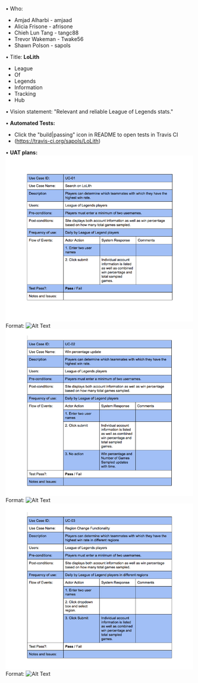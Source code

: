 • Who:
- Amjad Alharbi   - amjaad
- Alicia Frisone  - afrisone
- Chieh Lun Tang  - tangc88
- Trevor Wakeman  - Twake56
- Shawn Polson    - sapols

• Title: **LoLith**
 - League 
 - Of
 - Legends
 - Information
 - Tracking
 - Hub
 
• Vision statement: "Relevant and reliable League of Legends stats."

• **Automated Tests:**
  - Click the "build|passing" icon in README to open tests in Travis CI 
  - (https://travis-ci.org/sapols/LoLith)
  

• **UAT plans:**
![UAT 1](/Images/UAT1.png)
Format: ![Alt Text](url)
![UAT 2](/Images/UAT2.png)
Format: ![Alt Text](url)
![UAT 3](/Images/UAT3.png)
Format: ![Alt Text](url)
 

